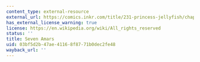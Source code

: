 ```yaml
---
content_type: external-resource
external_url: https://comics.inkr.com/title/231-princess-jellyfish/chapter/7446-chapter-9-seven-sisters?progress=1.044
has_external_license_warning: true
license: https://en.wikipedia.org/wiki/All_rights_reserved
status: ''
title: Seven Amars
uid: 03bf5d2b-47ae-4116-8f87-71b0dec2fe48
wayback_url: ''
---
```

